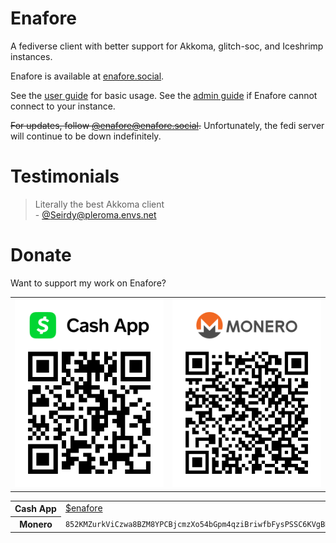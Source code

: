 # Enafore

A fediverse client with better support for Akkoma, glitch-soc, and Iceshrimp instances.

Enafore is available at [enafore.social](https://enafore.social).

See the [user guide](https://github.com/enafore/enafore/blob/main/docs/User-Guide.md) for basic usage. See the [admin guide](https://github.com/enafore/enafore/blob/main/docs/Admin-Guide.md) if Enafore cannot connect to your instance.

~~For updates, follow [@enafore@enafore.social](https://meta.enafore.social/@enafore).~~ Unfortunately, the fedi server will continue to be down indefinitely.

# Testimonials
> Literally the best Akkoma client\
> \- [@Seirdy@pleroma.envs.net](https://pleroma.envs.net/objects/ad9360b2-ae86-4bd1-ba8c-3c24553f92f6)

# Donate
Want to support my work on Enafore?
<table><tr><td><a href="http://cash.app/$enafore"><img src="docs/CashAppQR.svg" width="270" alt="Cash App"></a></td><td><img src="docs/MoneroQR.svg" width="270" alt="Monero"></td></tr></table>
<table><tr><th>Cash&nbsp;App</th><td><a href="http://cash.app/$enafore">$enafore</a></td></tr>
<tr><th>Monero</th><td><code>852KMZurkViCzwa8BZM8YPCBjcmzXo54bGpm4qziBriwfbFysPSSC6KVgBRpNrszorZEeAnzKbWR9ZbCC1ZLBvjj3Gp6C9t</code></td></tr></table>
